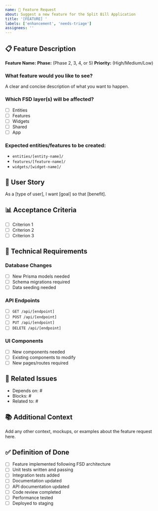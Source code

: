 ```yaml
---
name: 🚀 Feature Request
about: Suggest a new feature for the Split Bill Application
title: '[FEATURE] '
labels: ['enhancement', 'needs-triage']
assignees: ''
---
```


## 📋 Feature Description

**Feature Name:** 
**Phase:** (Phase 2, 3, 4, or 5)
**Priority:** (High/Medium/Low)

### What feature would you like to see?
A clear and concise description of what you want to happen.

### Which FSD layer(s) will be affected?
- [ ] Entities
- [ ] Features  
- [ ] Widgets
- [ ] Shared
- [ ] App

### Expected entities/features to be created:
- `entities/[entity-name]/`
- `features/[feature-name]/`
- `widgets/[widget-name]/`

## 🎯 User Story
As a [type of user], I want [goal] so that [benefit].

## 📊 Acceptance Criteria
- [ ] Criterion 1
- [ ] Criterion 2
- [ ] Criterion 3

## 🔧 Technical Requirements

### Database Changes
- [ ] New Prisma models needed
- [ ] Schema migrations required
- [ ] Data seeding needed

### API Endpoints
- [ ] `GET /api/[endpoint]`
- [ ] `POST /api/[endpoint]`
- [ ] `PUT /api/[endpoint]`
- [ ] `DELETE /api/[endpoint]`

### UI Components
- [ ] New components needed
- [ ] Existing components to modify
- [ ] New pages/routes required

## 🔗 Related Issues
- Depends on: #
- Blocks: #
- Related to: #

## 📚 Additional Context
Add any other context, mockups, or examples about the feature request here.

## ✅ Definition of Done
- [ ] Feature implemented following FSD architecture
- [ ] Unit tests written and passing
- [ ] Integration tests added
- [ ] Documentation updated
- [ ] API documentation updated
- [ ] Code review completed
- [ ] Performance tested
- [ ] Deployed to staging